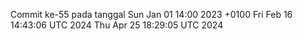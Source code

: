Commit ke-55 pada tanggal Sun Jan 01 14:00 2023 +0100
Fri Feb 16 14:43:06 UTC 2024
Thu Apr 25 18:29:05 UTC 2024
